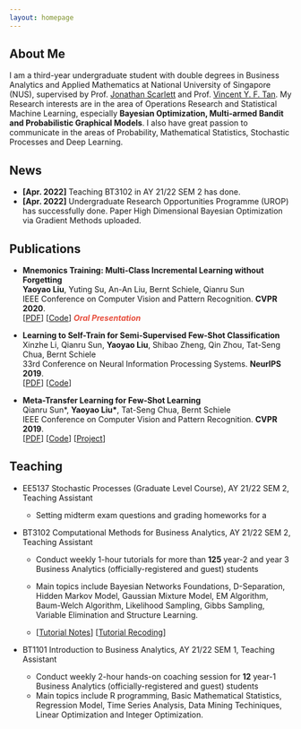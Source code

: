 ```yaml
---
layout: homepage
---
```


## About Me

I am a third-year undergraduate student with double degrees in Business Analytics and Applied Mathematics at National University of Singapore (NUS), supervised by Prof. [Jonathan Scarlett](https://www.comp.nus.edu.sg/~scarlett/) and Prof. [Vincent Y. F. Tan](https://vyftan.github.io/). My Research interests are in the area of Operations Research and Statistical Machine Learning, especially **Bayesian Optimization, Multi-armed Bandit and Probabilistic Graphical Models**. I also have great passion to communicate in the areas of Probability, Mathematical Statistics, Stochastic Processes and Deep Learning.



## News

- **[Apr. 2022]** Teaching BT3102 in AY 21/22 SEM 2 has done. 
- **[Apr. 2022]** Undergraduate Research Opportunities Programme (UROP) has successfully done. Paper High Dimensional Bayesian Optimization via Gradient Methods uploaded.



## Publications

- **Mnemonics Training: Multi-Class Incremental Learning without Forgetting**
  <br>
  **Yaoyao Liu**, Yuting Su, An-An Liu, Bernt Schiele, Qianru Sun
  <br>
  IEEE Conference on Computer Vision and Pattern Recognition. **CVPR 2020**.
  <br>
  [[PDF](https://arxiv.org/pdf/2002.10211.pdf)] [[Code](https://github.com/yaoyao-liu/mnemonics)] <strong><i style="color:#e74d3c">Oral Presentation</i></strong>

- **Learning to Self-Train for Semi-Supervised Few-Shot Classification**
  <br>
  Xinzhe Li, Qianru Sun, **Yaoyao Liu**, Shibao Zheng, Qin Zhou, Tat-Seng Chua, Bernt Schiele
  <br>
  33rd Conference on Neural Information Processing Systems. **NeurIPS 2019**.
  <br>
  [[PDF](http://papers.nips.cc/paper/9216-learning-to-self-train-for-semi-supervised-few-shot-classification.pdf)] [[Code](https://github.com/xinzheli1217/learning-to-self-train)]

- **Meta-Transfer Learning for Few-Shot Learning**
  <br>
  Qianru Sun\*, **Yaoyao Liu\***, Tat-Seng Chua, Bernt Schiele
  <br>
  IEEE Conference on Computer Vision and Pattern Recognition. **CVPR 2019**.
  <br>
  [[PDF](http://openaccess.thecvf.com/content_CVPR_2019/papers/Sun_Meta-Transfer_Learning_for_Few-Shot_Learning_CVPR_2019_paper.pdf)] [[Code](https://github.com/yaoyao-liu/meta-transfer-learning)] [[Project](https://mtl.yyliu.net/)]

## Teaching

- EE5137 Stochastic Processes (Graduate Level Course), AY 21/22 SEM 2, Teaching Assistant
  - Setting midterm exam questions and grading homeworks for a 

- BT3102 Computational Methods for Business Analytics, AY 21/22 SEM 2, Teaching Assistant

  - Conduct weekly 1-hour tutorials for more than **125** year-2 and year 3 Business Analytics (officially-registered and guest) students
  - Main topics include Bayesian Networks Foundations, D-Separation, Hidden Markov Model, Gaussian Mixture Model, EM Algorithm, Baum-Welch Algorithm, Likelihood Sampling, Gibbs Sampling, Variable Elimination and Structure Learning.

  - [[Tutorial Notes](http://papers.nips.cc/paper/9216-learning-to-self-train-for-semi-supervised-few-shot-classification.pdf)] [[Tutorial Recoding](https://github.com/xinzheli1217/learning-to-self-train)]

- BT1101 Introduction to Business Analytics, AY 21/22 SEM 1, Teaching Assistant
  - Conduct weekly 2-hour hands-on coaching session for **12** year-1 Business Analytics (officially-registered and guest) students
  - Main topics include R programming, Basic Mathematical Statistics, Regression Model, Time Series Analysis, Data Mining Techiniques, Linear Optimization and Integer Optimization.
